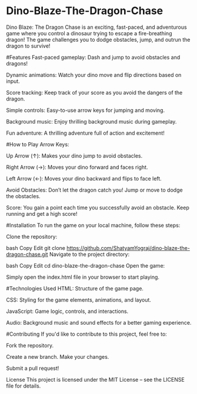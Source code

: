 # Dino-Blaze-The-Dragon-Chase
Dino Blaze: The Dragon Chase is an exciting, fast-paced, and adventurous game where you control a dinosaur trying to escape a fire-breathing dragon! The game challenges you to dodge obstacles, jump, and outrun the dragon to survive!

#Features
Fast-paced gameplay: Dash and jump to avoid obstacles and dragons!

Dynamic animations: Watch your dino move and flip directions based on input.

Score tracking: Keep track of your score as you avoid the dangers of the dragon.

Simple controls: Easy-to-use arrow keys for jumping and moving.

Background music: Enjoy thrilling background music during gameplay.

Fun adventure: A thrilling adventure full of action and excitement!

#How to Play
Arrow Keys:

Up Arrow (↑): Makes your dino jump to avoid obstacles.

Right Arrow (→): Moves your dino forward and faces right.

Left Arrow (←): Moves your dino backward and flips to face left.

Avoid Obstacles: Don’t let the dragon catch you! Jump or move to dodge the obstacles.

Score: You gain a point each time you successfully avoid an obstacle. Keep running and get a high score!

#Installation
To run the game on your local machine, follow these steps:

Clone the repository:

bash
Copy
Edit
git clone https://github.com/ShatyamYograj/dino-blaze-the-dragon-chase.git
Navigate to the project directory:

bash
Copy
Edit
cd dino-blaze-the-dragon-chase
Open the game:

Simply open the index.html file in your browser to start playing.

#Technologies Used
HTML: Structure of the game page.

CSS: Styling for the game elements, animations, and layout.

JavaScript: Game logic, controls, and interactions.

Audio: Background music and sound effects for a better gaming experience.

#Contributing
If you'd like to contribute to this project, feel free to:

Fork the repository.

Create a new branch.
Make your changes.

Submit a pull request!

License
This project is licensed under the MIT License – see the LICENSE file for details.
